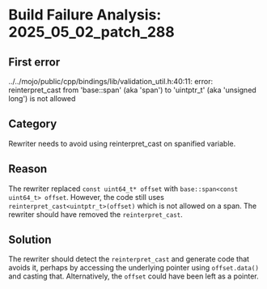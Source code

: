 # Build Failure Analysis: 2025_05_02_patch_288

## First error

../../mojo/public/cpp/bindings/lib/validation_util.h:40:11: error: reinterpret_cast from 'base::span<const uint64_t>' (aka 'span<const unsigned long>') to 'uintptr_t' (aka 'unsigned long') is not allowed

## Category
Rewriter needs to avoid using reinterpret_cast on spanified variable.

## Reason
The rewriter replaced `const uint64_t* offset` with `base::span<const uint64_t> offset`. However, the code still uses `reinterpret_cast<uintptr_t>(offset)` which is not allowed on a span. The rewriter should have removed the `reinterpret_cast`.

## Solution
The rewriter should detect the `reinterpret_cast` and generate code that avoids it, perhaps by accessing the underlying pointer using `offset.data()` and casting that. Alternatively, the `offset` could have been left as a pointer.